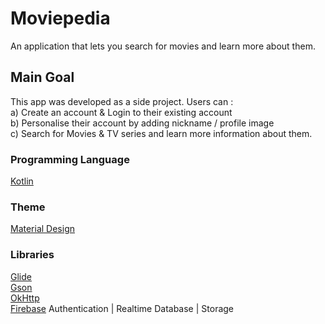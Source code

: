 # Moviepedia
An application that lets you search for movies and learn more about them.

## Main Goal

This app was developed as a side project. Users can : <br/>
a) Create an account & Login to their existing account <br/>
b) Personalise their account by adding nickname / profile image <br/>
c) Search for Movies & TV series and learn more information about them.

### Programming Language 

[Kotlin](https://kotlinlang.org/)

### Theme 

[Material Design](https://material.io/)

### Libraries

[Glide](https://github.com/bumptech/glide) <br/>
[Gson](https://github.com/google/gson) <br/>
[OkHttp](https://square.github.io/okhttp/) <br/>
[Firebase](https://firebase.google.com/) Authentication | Realtime Database | Storage
